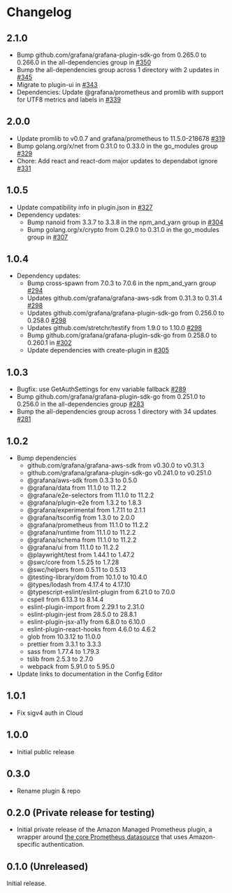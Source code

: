 # Changelog

## 2.1.0

- Bump github.com/grafana/grafana-plugin-sdk-go from 0.265.0 to 0.266.0 in the all-dependencies group in [#350](https://github.com/grafana/grafana-amazonprometheus-datasource/pull/350)
- Bump the all-dependencies group across 1 directory with 2 updates in [#345](https://github.com/grafana/grafana-amazonprometheus-datasource/pull/345)
- Migrate to plugin-ui in [#343](https://github.com/grafana/grafana-amazonprometheus-datasource/pull/343)
- Dependencies: Update @grafana/prometheus and promlib with support for UTF8 metrics and labels in [#339](https://github.com/grafana/grafana-amazonprometheus-datasource/pull/339)

## 2.0.0

- Update promlib to v0.0.7 and grafana/prometheus to 11.5.0-218678 [#319](https://github.com/grafana/grafana-amazonprometheus-datasource/pull/319)
- Bump golang.org/x/net from 0.31.0 to 0.33.0 in the go_modules group [#329](https://github.com/grafana/grafana-amazonprometheus-datasource/pull/329)
- Chore: Add react and react-dom major updates to dependabot ignore [#331](https://github.com/grafana/grafana-amazonprometheus-datasource/pull/331)

## 1.0.5

- Update compatibility info in plugin.json in [#327](https://github.com/grafana/grafana-amazonprometheus-datasource/pull/327)
- Dependency updates:
  - Bump nanoid from 3.3.7 to 3.3.8 in the npm_and_yarn group in [#304](https://github.com/grafana/grafana-amazonprometheus-datasource/pull/304)
  - Bump golang.org/x/crypto from 0.29.0 to 0.31.0 in the go_modules group in [#307](https://github.com/grafana/grafana-amazonprometheus-datasource/pull/307)

## 1.0.4

- Dependency updates:
  - Bump cross-spawn from 7.0.3 to 7.0.6 in the npm_and_yarn group [#294](https://github.com/grafana/grafana-amazonprometheus-datasource/pull/294)
  - Updates github.com/grafana/grafana-aws-sdk from 0.31.3 to 0.31.4 [#298](https://github.com/grafana/grafana-amazonprometheus-datasource/pull/298)
  - Updates github.com/grafana/grafana-plugin-sdk-go from 0.256.0 to 0.258.0 [#298](https://github.com/grafana/grafana-amazonprometheus-datasource/pull/298)
  - Updates github.com/stretchr/testify from 1.9.0 to 1.10.0 [#298](https://github.com/grafana/grafana-amazonprometheus-datasource/pull/298)
  - Bump github.com/grafana/grafana-plugin-sdk-go from 0.258.0 to 0.260.1 in [#302](https://github.com/grafana/grafana-amazonprometheus-datasource/pull/302)
  - Update dependencies with create-plugin in [#305](https://github.com/grafana/grafana-amazonprometheus-datasource/pull/305)

## 1.0.3

- Bugfix: use GetAuthSettings for env variable fallback [#289](https://github.com/grafana/grafana-amazonprometheus-datasource/pull/289)
- Bump github.com/grafana/grafana-plugin-sdk-go from 0.251.0 to 0.256.0 in the all-dependencies group [#283](https://github.com/grafana/grafana-amazonprometheus-datasource/pull/283)
- Bump the all-dependencies group across 1 directory with 34 updates [#281](https://github.com/grafana/grafana-amazonprometheus-datasource/pull/281)

## 1.0.2

- Bump dependencies
  - github.com/grafana/grafana-aws-sdk from v0.30.0 to v0.31.3
  - github.com/grafana/grafana-plugin-sdk-go v0.241.0 to v0.251.0
  - @grafana/aws-sdk from 0.3.3 to 0.5.0
  - @grafana/data from 11.1.0 to 11.2.2
  - @grafana/e2e-selectors from 11.1.0 to 11.2.2
  - @grafana/plugin-e2e from 1.3.2 to 1.8.3
  - @grafana/experimental from 1.7.11 to 2.1.1
  - @grafana/tsconfig from 1.3.0 to 2.0.0
  - @grafana/prometheus from 11.1.0 to 11.2.2
  - @grafana/runtime from 11.1.0 to 11.2.2
  - @grafana/schema from 11.1.0 to 11.2.2
  - @grafana/ui from 11.1.0 to 11.2.2
  - @playwright/test from 1.44.1 to 1.47.2
  - @swc/core from 1.5.25 to 1.7.28
  - @swc/helpers from 0.5.11 to 0.5.13
  - @testing-library/dom from 10.1.0 to 10.4.0
  - @types/lodash from 4.17.4 to 4.17.10
  - @typescript-eslint/eslint-plugin from 6.21.0 to 7.0.0
  - cspell from 6.13.3 to 8.14.4
  - eslint-plugin-import from 2.29.1 to 2.31.0
  - eslint-plugin-jest from 28.5.0 to 28.8.1
  - eslint-plugin-jsx-a11y from 6.8.0 to 6.10.0
  - eslint-plugin-react-hooks from 4.6.0 to 4.6.2
  - glob from 10.3.12 to 11.0.0
  - prettier from 3.3.1 to 3.3.3
  - sass from 1.77.4 to 1.79.3
  - tslib from 2.5.3 to 2.7.0
  - webpack from 5.91.0 to 5.95.0
- Update links to documentation in the Config Editor

## 1.0.1

- Fix sigv4 auth in Cloud

## 1.0.0

- Initial public release

## 0.3.0

- Rename plugin & repo

## 0.2.0 (Private release for testing)

- Initial private release of the Amazon Managed Prometheus plugin, a wrapper around [the core Prometheus datasource](https://grafana.com/docs/grafana/latest/datasources/prometheus/) that uses Amazon-specific authentication.

## 0.1.0 (Unreleased)

Initial release.
